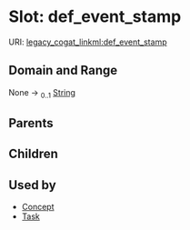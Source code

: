 
# Slot: def_event_stamp



URI: [legacy_cogat_linkml:def_event_stamp](https://w3id.org/rwblair/legacy-cogat-linkml/def_event_stamp)


## Domain and Range

None &#8594;  <sub>0..1</sub> [String](types/String.md)

## Parents


## Children


## Used by

 * [Concept](Concept.md)
 * [Task](Task.md)
